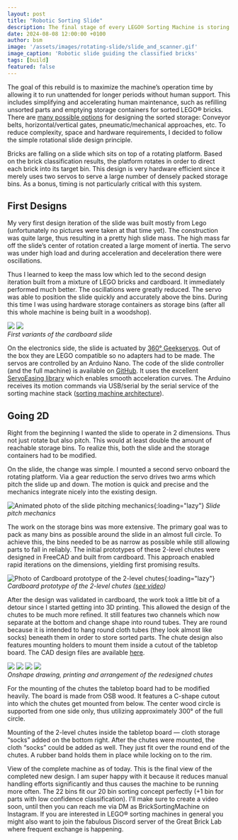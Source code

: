 ```yaml
---
layout: post
title: "Robotic Sorting Slide"
description: The final stage of every LEGO® Sorting Machine is storing the classified bricks in the corresponding bins. This article summarizes the current work-in-progress to completely rebuild the storage stage of my sorting machine.
date: 2024-08-08 12:00:00 +0100
author: bsm
image: '/assets/images/rotating-slide/slide_and_scanner.gif'
image_caption: 'Robotic slide guiding the classified bricks'
tags: [build]
featured: false
---
```

The goal of this rebuild is to maximize the machine’s operation time by allowing it to run unattended for longer periods without human support. This includes simplifying and accelerating human maintenance, such as refilling unsorted parts and emptying storage containers for sorted LEGO® bricks. There are [many possible options]({{site.baseurl}}/exploring-lego-sorting-machines-a-survey-of-designs) for designing the sorted storage: Conveyor belts, horizontal/vertical gates, pneumatic/mechanical approaches, etc. To reduce complexity, space and hardware requirements, I decided to follow the simple rotational slide design principle.

Bricks are falling on a slide which sits on top of a rotating platform. Based on the brick classification results, the platform rotates in order to direct each brick into its target bin. This design is very hardware efficient since it merely uses two servos to serve a large number of densely packed storage bins. As a bonus, timing is not particularly critical with this system.

## First Designs
My very first design iteration of the slide was built mostly from Lego (unfortunately no pictures were taken at that time yet). The construction was quite large, thus resulting in a pretty high slide mass. The high mass far off the slide’s center of rotation created a large moment of inertia. The servo was under high load and during acceleration and deceleration there were oscillations.

Thus I learned to keep the mass low which led to the second design iteration built from a mixture of LEGO bricks and cardboard. It immediately performed much better. The oscillations were greatly reduced. The servo was able to position the slide quickly and accurately above the bins. During this time I was using hardware storage containers as storage bins (after all this whole machine is being built in a woodshop).

<div class="gallery-box">
  <div class="gallery">
    <img src="{{site.baseurl}}/assets/images/rotating-slide/slide_side_view.webp" loading="lazy">
    <img src="{{site.baseurl}}/assets/images/rotating-slide/full_machine_first_version.webp" loading="lazy">
  </div>
  <em>First variants of the cardboard slide</em>
</div>

On the electronics side, the slide is actuated by [360° Geekservos](https://eckstein-shop.de/Keyestudio-2KG-Gray-Servo-270-33V-to-6V). Out of the box they are LEGO compatible so no adapters had to be made. The servos are controlled by an Arduino Nano. The code of the slide controller (and the full machine) is available on [GitHub](https://github.com/BrickSortingMachine/BrickSortingMachine-sorter). It uses the excellent [ServoEasing library](https://www.arduino.cc/reference/en/libraries/servoeasing) which enables smooth acceleration curves. The Arduino receives its motion commands via USB/serial by the serial service of the sorting machine stack ([sorting machine architecture]({{site.baseurl}}/system-architecture-of-the-lego-sorting-machine)).

## Going 2D
Right from the beginning I wanted the slide to operate in 2 dimensions. Thus not just rotate but also pitch. This would at least double the amount of reachable storage bins. To realize this, both the slide and the storage containers had to be modified.

On the slide, the change was simple. I mounted a second servo onboard the rotating platform. Via a gear reduction the servo drives two arms which pitch the slide up and down. The motion is quick and precise and the mechanics integrate nicely into the existing design.

![Animated photo of the slide pitching mechanics]({{site.baseurl}}/assets/images/rotating-slide/slide_pitch_mechanics_960x540.gif){:loading="lazy"}
*Slide pitch mechanics*

The work on the storage bins was more extensive. The primary goal was to pack as many bins as possible around the slide in an almost full circle. To achieve this, the bins needed to be as narrow as possible while still allowing parts to fall in reliably. The initial prototypes of these 2-level chutes were designed in FreeCAD and built from cardboard. This approach enabled rapid iterations on the dimensions, yielding first promising results.

![Photo of Cardboard prototype of the 2-level chutes]({{site.baseurl}}/assets/images/rotating-slide/cardboard_prototype.webp){:loading="lazy"}
*Cardboard prototype of the 2-level chutes ([see video](https://www.youtube.com/watch?v=7KCp_zvolrM))*

After the design was validated in cardboard, the work took a little bit of a detour since I started getting into 3D printing. This allowed the design of the chutes to be much more refined. It still features two channels which now separate at the bottom and change shape into round tubes. They are round because it is intended to hang round cloth tubes (they look almost like socks) beneath them in order to store sorted parts. The chute design also features mounting holders to mount them inside a cutout of the tabletop board. The CAD design files are available [here](https://cad.onshape.com/documents/f2c26ce89caaf473dfff022a/w/77e670c4a7d98f879599aa89/e/0598b82d782f27f539adf67f).

<div class="gallery-box">
  <div class="gallery">
    <img src="{{site.baseurl}}/assets/images/rotating-slide/cad.webp" loading="lazy">
    <img src="{{site.baseurl}}/assets/images/rotating-slide/print.webp" loading="lazy">
    <img src="{{site.baseurl}}/assets/images/rotating-slide/circle.webp" loading="lazy">
    <img src="{{site.baseurl}}/assets/images/rotating-slide/group.webp" loading="lazy">
  </div>
  <em>Onshape drawing, printing and arrangement of the redesigned chutes</em>
</div>

For the mounting of the chutes the tabletop board had to be modified heavily. The board is made from OSB wood. It features a C-shape cutout into which the chutes get mounted from below. The center wood circle is supported from one side only, thus utilizing approximately 300° of the full circle.





Mounting of the 2-level chutes inside the tabletop board — cloth storage “socks” added on the bottom right.
After the chutes were mounted, the cloth “socks” could be added as well. They just fit over the round end of the chutes. A rubber band holds them in place while locking on to the rim.


View of the complete machine as of today.
This is the final view of the completed new design. I am super happy with it because it reduces manual handling efforts significantly and thus causes the machine to be running more often. The 22 bins fit our 20 bin sorting concept perfectly (+1 bin for parts with low confidence classification). I'll make sure to create a video soon, until then you can reach me via DM as BrickSortingMachine on Instagram. If you are interested in LEGO® sorting machines in general you might also want to join the fabulous Discord server of the Great Brick Lab where frequent exchange is happening.